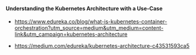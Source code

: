 #### Understanding the Kubernetes Architecture with a Use-Case

* https://www.edureka.co/blog/what-is-kubernetes-container-orchestration?utm_source=medium&utm_medium=content-link&utm_campaign=kubernetes-architecture

* https://medium.com/edureka/kubernetes-architecture-c43531593ca5
